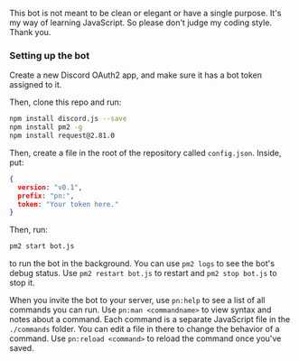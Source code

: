This bot is not meant to be clean or elegant or have a single purpose. It's my way of learning JavaScript. So please don't judge my coding style. Thank you.

### Setting up the bot

Create a new Discord OAuth2 app, and make sure it has a bot token assigned to it.

Then, clone this repo and run:

```bash
npm install discord.js --save
npm install pm2 -g
npm install request@2.81.0
```

Then, create a file in the root of the repository called `config.json`. Inside, put:

```JSON
{
  version: "v0.1",
  prefix: "pn:",
  token: "Your token here."
}
```

Then, run:

```bash
pm2 start bot.js
```

to run the bot in the background. You can use `pm2 logs` to see the bot's debug status. Use `pm2 restart bot.js` to restart and `pm2 stop bot.js` to stop it.

When you invite the bot to your server, use `pn:help` to see a list of all commands you can run. Use `pn:man <commandname>` to view syntax and notes about a command. Each command is a separate JavaScript file in the `./commands` folder. You can edit a file in there to change the behavior of a command. Use `pn:reload <command>` to reload the command once you've saved.